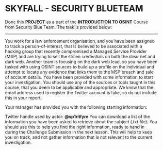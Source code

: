 # SKYFALL - SECURITY BLUETEAM 

Done this **PROJECT** as a part of the **INTRODUCTION TO OSINT**  Course from Security Blue Team.
The task is provided below:

---

You work for a law enforcement organisation, and you have been assigned to track a person-of-interest, that is believed to be associated with a hacking group that recently compromised a Managed Service Provider (MSP) and are trying to sell the stolen credentials on both the clear net and dark web. Another team is focusing on the dark web lead, so you have been tasked with using OSINT sources to build up a profile on the individual and attempt to locate any evidence that links them to the MSP breach and sale of account details. You have been provided with some information to start your investigation. You should use any of the sources or tools taught in this course, that you deem to be applicable and appropriate. We know that the email address used to register the Twitter account is fake, so do not include this in your report.

Your manager has provided you with the following starting information:

Twitter handle used by actor: **@sp1ritfyre**
You can download a list of the information you have been asked to retrieve about the subject (.txt file). You should use this to help you find the right information, ready to hand in during the Challenge Submission in the next lesson. This will help to keep you on track, and not gather information that is not relevant to the current investigation.

